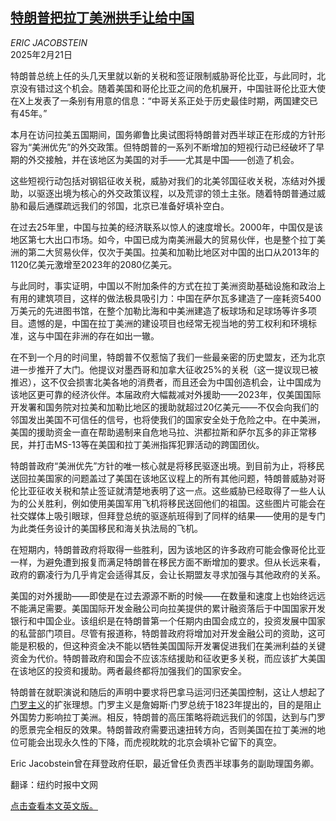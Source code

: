 <!--1740110821000-->
[特朗普把拉丁美洲拱手让给中国](https://cn.nytimes.com/opinion/20250221/trump-tariffs-latin-america-china/)
------

<address>ERIC JACOBSTEIN</address><time pudate="2025-02-21 11:56:45" datetime="2025-02-21 11:56:45">2025年2月21日</time><section><p>特朗普总统上任的头几天里就以新的关税和签证限制威胁哥伦比亚，与此同时，北京没有错过这个机会。随着美国和哥伦比亚之间的危机展开，中国驻哥伦比亚大使在X上发表了一条别有用意的信息：“中哥关系正处于历史最佳时期，两国建交已有45年。”</p><p>本月在访问拉美五国期间，国务卿鲁比奥试图将特朗普对西半球正在形成的方针形容为“美洲优先”的外交政策。但特朗普的一系列不断增加的短视行动已经破坏了早期的外交接触，并在该地区为美国的对手——尤其是中国——创造了机会。</p><p>这些短视行动包括对钢铝征收关税，威胁对我们的北美邻国征收关税，冻结对外援助，以驱逐出境为核心的外交政策议程，以及荒谬的领土主张。随着特朗普通过威胁和最后通牒疏远我们的邻国，北京已准备好填补空白。</p><p>在过去25年里，中国与拉美的经济联系以惊人的速度增长。2000年，中国仅是该地区第七大出口市场。如今，中国已成为南美洲最大的贸易伙伴，也是整个拉丁美洲的第二大贸易伙伴，仅次于美国。拉美和加勒比地区对中国的出口从2013年的1120亿美元激增至2023年的2080亿美元。</p><p>与此同时，事实证明，中国以不附加条件的方式在拉丁美洲资助基础设施和政治上有用的建筑项目，这样的做法极具吸引力：中国在萨尔瓦多建造了一座耗资5400万美元的先进图书馆，在整个加勒比海和中美洲建造了板球场和足球场等许多项目。遗憾的是，中国在拉丁美洲的建设项目也经常无视当地的劳工权利和环境标准，这与中国在非洲的存在如出一辙。</p><p>在不到一个月的时间里，特朗普不仅惹恼了我们一些最亲密的历史盟友，还为北京进一步推开了大门。他提议对墨西哥和加拿大征收25%的关税（这一提议现已被推迟），这不仅会损害北美各地的消费者，而且还会为中国创造机会，让中国成为该地区更可靠的经济伙伴。本届政府大幅裁减对外援助——2023年，仅美国国际开发署和国务院对拉美和加勒比地区的援助就超过20亿美元——不仅会向我们的邻国发出美国不可信任的信号，也将使我们的国家安全处于危险之中。在中美洲，美国的援助资金一直在帮助遏制来自危地马拉、洪都拉斯和萨尔瓦多的非正常移民，并打击MS-13等在美国和拉丁美洲指挥犯罪活动的跨国团伙。</p><p>特朗普政府“美洲优先”方针的唯一核心就是将移民驱逐出境。到目前为止，将移民送回拉美国家的问题盖过了美国在该地区议程上的所有其他问题，特朗普威胁对哥伦比亚征收关税和禁止签证就清楚地表明了这一点。这些威胁已经取得了一些人认为的公关胜利，例如使用美国军用飞机将移民送回他们的祖国。这些图片可能会在社交媒体上吸引眼球，但拜登总统的驱逐航班得到了同样的结果——使用的是专门为此类任务设计的美国移民和海关执法局的飞机。</p><p>在短期内，特朗普政府将取得一些胜利，因为该地区的许多政府可能会像哥伦比亚一样，为避免遭到报复而满足特朗普在移民方面不断增加的要求。但从长远来看，政府的霸凌行为几乎肯定会适得其反，会让长期盟友寻求加强与其他政府的关系。</p><p>美国的对外援助——即使是在过去源源不断的时候——在数量和速度上也始终远远不能满足需要。美国国际开发金融公司向拉美提供的累计融资落后于中国国家开发银行和中国企业。该组织是在特朗普第一个任期内由国会成立的，投资发展中国家的私营部门项目。尽管有报道称，特朗普政府将增加对开发金融公司的资助，这可能是积极的，但这种资金决不能以牺牲美国国际开发署促进我们在美洲利益的关键资金为代价。特朗普政府和国会不应该冻结援助和征收更多关税，而应该扩大美国在该地区的投资和援助。两者最终都将加强我们的国家安全。</p><p>特朗普在就职演说和随后的声明中要求将巴拿马运河归还美国控制，这让人想起了<a rel="noopener noreferrer" target="_blank" href="https://www.history.com/topics/19th-century/monroe-doctrine">门罗主义</a>的扩张理想。门罗主义是詹姆斯·门罗总统于1823年提出的，目的是阻止外国势力影响拉丁美洲。相反，特朗普的高压策略将疏远我们的邻国，达到与门罗的愿景完全相反的效果。特朗普政府需要迅速扭转方向，否则美国在拉丁美洲的地位可能会出现永久性的下降，而虎视眈眈的北京会填补它留下的真空。</p></section><footer><p>Eric Jacobstein曾在拜登政府任职，最近曾任负责西半球事务的副助理国务卿。</p><p>翻译：纽约时报中文网</p><p><a rel="nofollow" target="_blank" href="https://www.nytimes.com/2025/02/20/opinion/trump-tariffs-latin-america-china.html">点击查看本文英文版。</a></p></footer>
